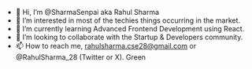 - 👋 Hi, I’m @SharmaSenpai aka Rahul Sharma
- 👀 I’m interested in most of the techies things occurring in the market.
- 🌱 I’m currently learning Advanced Frontend Development using React.
- 💞️ I’m looking to collaborate with the Startup & Developers community.
- 📫 How to reach me, rahulsharma.cse28@gmail.com or @RahulSharma_28 (Twitter or X). Green

<!---
SharmaSenpai/SharmaSenpai is a ✨ special ✨ repository because its `README.md` (this file) appears on your GitHub profile.
You can click the Preview link to take a look at your changes.
--->
